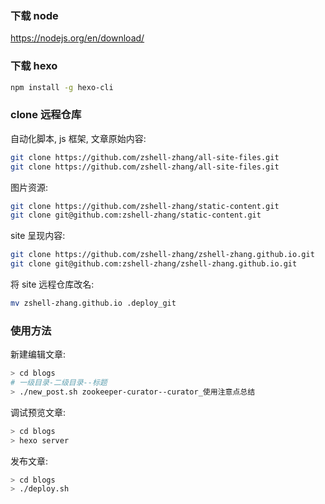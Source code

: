 ### **下载 node**
https://nodejs.org/en/download/

### **下载 hexo**
``` bash
npm install -g hexo-cli
```

### **clone 远程仓库**
自动化脚本, js 框架, 文章原始内容:
``` bash
git clone https://github.com/zshell-zhang/all-site-files.git
git clone https://github.com/zshell-zhang/all-site-files.git
```
图片资源:
``` bash
git clone https://github.com/zshell-zhang/static-content.git
git clone git@github.com:zshell-zhang/static-content.git
```
site 呈现内容:
``` bash
git clone https://github.com/zshell-zhang/zshell-zhang.github.io.git
git clone git@github.com:zshell-zhang/zshell-zhang.github.io.git
```
将 site 远程仓库改名:
``` bash
mv zshell-zhang.github.io .deploy_git
```

### **使用方法**
新建编辑文章:
``` bash
> cd blogs
# 一级目录-二级目录--标题
> ./new_post.sh zookeeper-curator--curator_使用注意点总结
```
调试预览文章:
``` bash
> cd blogs
> hexo server
```
发布文章:
``` bash
> cd blogs
> ./deploy.sh
```
